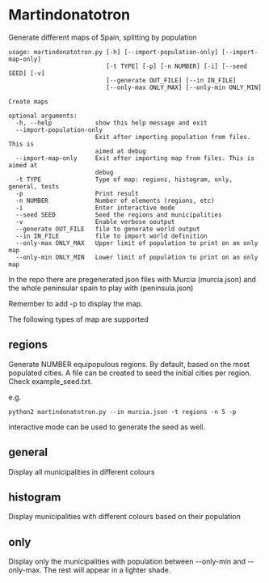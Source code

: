 Martindonatotron
===============

Generate different maps of Spain, splitting by population

```
usage: martindonatotron.py [-h] [--import-population-only] [--import-map-only]
                           [-t TYPE] [-p] [-n NUMBER] [-i] [--seed SEED] [-v]
                           [--generate OUT_FILE] [--in IN_FILE]
                           [--only-max ONLY_MAX] [--only-min ONLY_MIN]

Create maps

optional arguments:
  -h, --help            show this help message and exit
  --import-population-only
                        Exit after importing population from files. This is
                        aimed at debug
  --import-map-only     Exit after importing map from files. This is aimed at
                        debug
  -t TYPE               Type of map: regions, histogram, only, general, tests
  -p                    Print result
  -n NUMBER             Number of elements (regions, etc)
  -i                    Enter interactive mode
  --seed SEED           Seed the regions and municipalities
  -v                    Enable verbose ooutput
  --generate OUT_FILE   file to generate world output
  --in IN_FILE          file to import world definition
  --only-max ONLY_MAX   Upper limit of population to print on an only map
  --only-min ONLY_MIN   Lower limit of population to print on an only map
```

In the repo there are pregenerated json files with Murcia (murcia.json) and the whole peninsular spain to play with (peninsula.json)

Remember to add -p to display the map.

The following types of map are supported

regions
---

Generate NUMBER equipopulous regions. By default, based on the most populated cities. A file can be created to seed the 
initial cities per region. Check example_seed.txt.

e.g. 
```
python2 martindonatotron.py --in murcia.json -t regions -n 5 -p
```

interactive mode can be used to generate the seed as well.


general
----

Display all municipalities in different colours

histogram
----
Display municipalities with different colours based on their population

only
---

Display only the municipalities with population between --only-min and --only-max. The rest will appear in a lighter shade.
